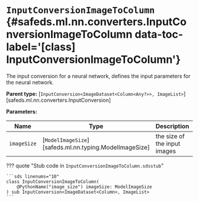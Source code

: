 # <code class="doc-symbol doc-symbol-class"></code> `InputConversionImageToColumn` {#safeds.ml.nn.converters.InputConversionImageToColumn data-toc-label='[class] InputConversionImageToColumn'}

The input conversion for a neural network, defines the input parameters for the neural network.

**Parent type:** [`InputConversion<ImageDataset<Column<Any?>>, ImageList>`][safeds.ml.nn.converters.InputConversion]

**Parameters:**

| Name | Type | Description | Default |
|------|------|-------------|---------|
| `imageSize` | [`ModelImageSize`][safeds.ml.nn.typing.ModelImageSize] | the size of the input images | - |

??? quote "Stub code in `InputConversionImageToColumn.sdsstub`"

    ```sds linenums="10"
    class InputConversionImageToColumn(
        @PythonName("image_size") imageSize: ModelImageSize
    ) sub InputConversion<ImageDataset<Column>, ImageList>
    ```

